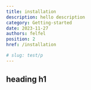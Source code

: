 ```yaml
---
title: installation
description: hello description
category: Getting-started
date: 2023-11-27
authors: felfel
position: 2
href: /installation

# slug: test/p
---
```


## heading h1
